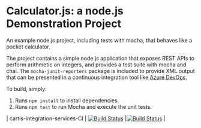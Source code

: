 Calculator.js: a node.js Demonstration Project
==============================================
An example node.js project, including tests with mocha, that behaves like
a pocket calculator.

The project contains a simple node.js application that exposes REST APIs
to perform arithmetic on integers, and provides a test suite with mocha
and chai.  The `mocha-junit-reporters` package is included to provide XML
output that can be presented in a continuous integration tool like
[Azure DevOps](https://azure.com/devops).

To build, simply:

1. Runs `npm install` to install dependencies.
2. Runs `npm test` to run Mocha and execute the unit tests.

| cartis-integration-services-CI | [![Build Status](https://dev.azure.com/asteria-skydeck/SkyDeck-CICD/_apis/build/status/cartis-integration-services-CI?branchName=develop)](https://dev.azure.com/asteria-skydeck/SkyDeck-CICD/_build/latest?definitionId=5&branchName=develop) |[![Build Status](https://dev.azure.com/asteria-skydeck/SkyDeck-CICD/_apis/build/status/cartis-integration-services-CI?branchName=master)](https://dev.azure.com/asteria-skydeck/SkyDeck-CICD/_build/latest?definitionId=5&branchName=master) |
